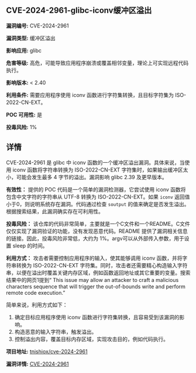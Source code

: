 ## CVE-2024-2961-glibc-iconv缓冲区溢出

**漏洞编号:** CVE-2024-2961

**漏洞类型:** 缓冲区溢出

**影响应用:** glibc

**危害等级:** 高危，可能导致应用程序崩溃或覆盖相邻变量，理论上可实现远程代码执行。

**影响版本:** < 2.40

**利用条件:** 需要应用程序使用 iconv 函数进行字符集转换，且目标字符集为 ISO-2022-CN-EXT。

**POC 可用性:** 是

**投毒风险:** 1%

## 详情

CVE-2024-2961 是 glibc 中 iconv 函数的一个缓冲区溢出漏洞。具体来说，当使用 iconv 函数将字符串转换为 ISO-2022-CN-EXT 字符集时，如果输出缓冲区太小，可能会发生最多 4 字节的溢出。漏洞影响 glibc 2.39 及更早版本。

**有效性：**
提供的 POC 代码是一个简单的漏洞检测器，它尝试使用 iconv 函数将包含中文字符的字符串从 UTF-8 转换为 ISO-2022-CN-EXT。如果 `iconv` 返回值小于0，则说明系统存在漏洞。代码通过检查 `soutput` 的值来确定是否发生溢出。根据搜索结果，此漏洞确实存在可利用性。

**投毒风险：**
该仓库的代码非常简单，主要就是一个C文件和一个README。C文件仅仅实现了漏洞验证的功能，没有发现恶意代码。README 提供了漏洞相关信息的链接。因此，投毒风险非常低，大约为 1%。argv可以从外部传入参数，用于设置 sleep 的时间。

**利用方式：**
攻击者需要控制应用程序的输入，使其能够调用 iconv 函数，并将字符串转换为 ISO-2022-CN-EXT 字符集。同时，攻击者还需要精心构造输入字符串，以便在溢出时覆盖关键内存区域，例如函数返回地址或其它重要的变量。搜索结果中的网页1提到“ This issue may allow an attacker to craft a malicious characters sequence that will trigger the out-of-bounds write and perform remote code execution.”

简单来说，利用方式如下：
1.  确定目标应用程序使用 iconv 函数进行字符集转换，且容易受到该漏洞的影响。
2.  构造恶意的输入字符串，触发溢出。
3.  控制溢出内容，覆盖目标内存区域，实现攻击目的，例如代码执行。

**项目地址:** [tnishiox/cve-2024-2961](https://github.com/tnishiox/cve-2024-2961)

**漏洞详情:** [CVE-2024-2961](https://nvd.nist.gov/vuln/detail/CVE-2024-2961)